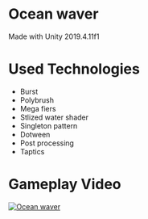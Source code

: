 # Ocean waver
Made with Unity 2019.4.11f1

# Used Technologies
* Burst
* Polybrush
* Mega fiers
* Stlized water shader
* Singleton pattern
* Dotween
* Post processing
* Taptics
  
# Gameplay Video
[![Ocean waver](https://img.youtube.com/vi/lvPRvZjUdJA/0.jpg)](https://www.youtube.com/watch?v=lvPRvZjUdJA)
